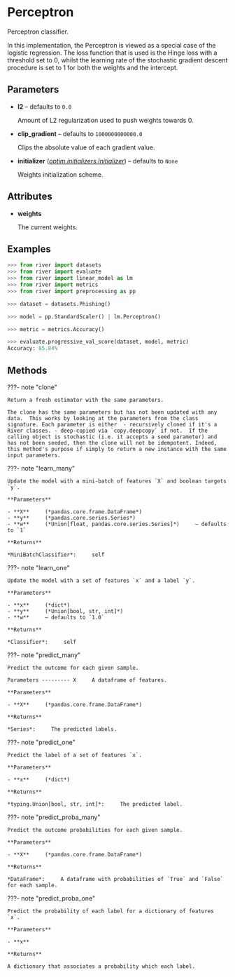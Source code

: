# Perceptron

Perceptron classifier.

In this implementation, the Perceptron is viewed as a special case of the logistic regression. The loss function that is used is the Hinge loss with a threshold set to 0, whilst the learning rate of the stochastic gradient descent procedure is set to 1 for both the weights and the intercept.

## Parameters

- **l2** – defaults to `0.0`

    Amount of L2 regularization used to push weights towards 0.

- **clip_gradient** – defaults to `1000000000000.0`

    Clips the absolute value of each gradient value.

- **initializer** (*[optim.initializers.Initializer](../../optim/initializers/Initializer)*) – defaults to `None`

    Weights initialization scheme.


## Attributes

- **weights**

    The current weights.


## Examples

```python
>>> from river import datasets
>>> from river import evaluate
>>> from river import linear_model as lm
>>> from river import metrics
>>> from river import preprocessing as pp

>>> dataset = datasets.Phishing()

>>> model = pp.StandardScaler() | lm.Perceptron()

>>> metric = metrics.Accuracy()

>>> evaluate.progressive_val_score(dataset, model, metric)
Accuracy: 85.84%
```

## Methods

???- note "clone"

    Return a fresh estimator with the same parameters.

    The clone has the same parameters but has not been updated with any data.  This works by looking at the parameters from the class signature. Each parameter is either  - recursively cloned if it's a River classes. - deep-copied via `copy.deepcopy` if not.  If the calling object is stochastic (i.e. it accepts a seed parameter) and has not been seeded, then the clone will not be idempotent. Indeed, this method's purpose if simply to return a new instance with the same input parameters.

    
???- note "learn_many"

    Update the model with a mini-batch of features `X` and boolean targets `y`.

    **Parameters**

    - **X**     (*pandas.core.frame.DataFrame*)    
    - **y**     (*pandas.core.series.Series*)    
    - **w**     (*Union[float, pandas.core.series.Series]*)     – defaults to `1`    
    
    **Returns**

    *MiniBatchClassifier*:     self
    
???- note "learn_one"

    Update the model with a set of features `x` and a label `y`.

    **Parameters**

    - **x**     (*dict*)    
    - **y**     (*Union[bool, str, int]*)    
    - **w**     – defaults to `1.0`    
    
    **Returns**

    *Classifier*:     self
    
???- note "predict_many"

    Predict the outcome for each given sample.

    Parameters --------- X     A dataframe of features.

    **Parameters**

    - **X**     (*pandas.core.frame.DataFrame*)    
    
    **Returns**

    *Series*:     The predicted labels.
    
???- note "predict_one"

    Predict the label of a set of features `x`.

    **Parameters**

    - **x**     (*dict*)    
    
    **Returns**

    *typing.Union[bool, str, int]*:     The predicted label.
    
???- note "predict_proba_many"

    Predict the outcome probabilities for each given sample.

    **Parameters**

    - **X**     (*pandas.core.frame.DataFrame*)    
    
    **Returns**

    *DataFrame*:     A dataframe with probabilities of `True` and `False` for each sample.
    
???- note "predict_proba_one"

    Predict the probability of each label for a dictionary of features `x`.

    **Parameters**

    - **x**    
    
    **Returns**

    A dictionary that associates a probability which each label.
    
